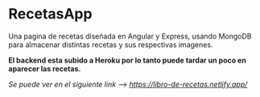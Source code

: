 # RecetasApp

Una pagina de recetas diseñada en Angular y Express, usando MongoDB para almacenar distintas recetas y sus respectivas imagenes.

**El backend esta subido a Heroku por lo tanto puede tardar un poco en aparecer las recetas.**

*Se puede ver en el siguiente link --> https://libro-de-recetas.netlify.app/*
